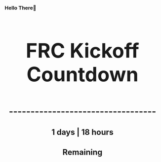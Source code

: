### Hello There👋

<!---START-TIMER--->
<h3 align='center' style='font-size: 64px;'>FRC Kickoff Countdown</h3>
<h3 align='center' style='font-size: 30px;'>----------------------------------</h3>
<h3 align='center' style='font-size: 25px;'>1 days | 18 hours</h3>
<h3 align='center' style='font-size: 25px;'>Remaining</h3>
<!---END-TIMER--->
